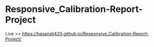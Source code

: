 # Responsive_Calibration-Report-Project

Live >> https://hasanali420.github.io/Responsive_Calibration-Report-Project/
